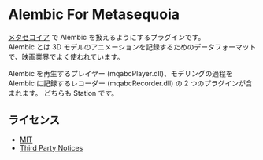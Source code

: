 # Alembic For Metasequoia
[メタセコイア](https://www.metaseq.net/) で Alembic を扱えるようにするプラグインです。  
Alembic とは 3D モデルのアニメーションを記録するためのデータフォーマットで、映画業界でよく使われています。  

Alembic を再生するプレイヤー (mqabcPlayer.dll)、モデリングの過程を Alembic に記録するレコーダー (mqabcRecorder.dll) の 2 つのプラグインが含まれます。
どちらも Station です。

## ライセンス
- [MIT](LICENSE.txt)
- [Third Party Notices](Third%20Party%20Notices.md)
